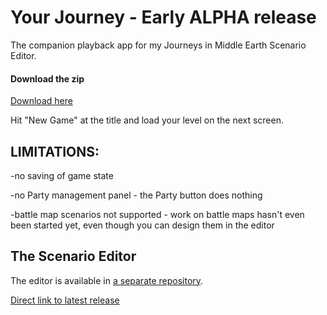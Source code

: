 # Your Journey - Early ALPHA release
The companion playback app for my Journeys in Middle Earth Scenario Editor.

#### Download the zip
[Download here](https://github.com/GlowPuff/your-journey/releases/download/v0.2-alpha/YourJourney_v0.2-alpha.zip)

Hit "New Game" at the title and load your level on the next screen.

## LIMITATIONS:
-no saving of game state

-no Party management panel - the Party button does nothing

-battle map scenarios not supported - work on battle maps hasn't even been started yet, even though you can design them in the editor

## The Scenario Editor
The editor is available in [a separate repository](https://github.com/GlowPuff/JiMEditor).

[Direct link to latest release](https://github.com/GlowPuff/JiMEditor/releases)

